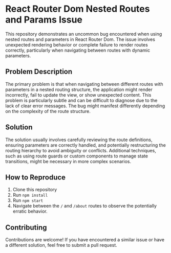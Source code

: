 # React Router Dom Nested Routes and Params Issue

This repository demonstrates an uncommon bug encountered when using nested routes and parameters in React Router Dom.  The issue involves unexpected rendering behavior or complete failure to render routes correctly, particularly when navigating between routes with dynamic parameters.

## Problem Description

The primary problem is that when navigating between different routes with parameters in a nested routing structure, the application might render incorrectly, fail to update the view, or show unexpected content.  This problem is particularly subtle and can be difficult to diagnose due to the lack of clear error messages.  The bug might manifest differently depending on the complexity of the route structure.

## Solution

The solution usually involves carefully reviewing the route definitions, ensuring parameters are correctly handled, and potentially restructuring the routing hierarchy to avoid ambiguity or conflicts.  Additional techniques, such as using route guards or custom components to manage state transitions, might be necessary in more complex scenarios.

## How to Reproduce

1. Clone this repository
2. Run `npm install`
3. Run `npm start`
4. Navigate between the `/` and `/about` routes to observe the potentially erratic behavior.

## Contributing

Contributions are welcome! If you have encountered a similar issue or have a different solution, feel free to submit a pull request.
